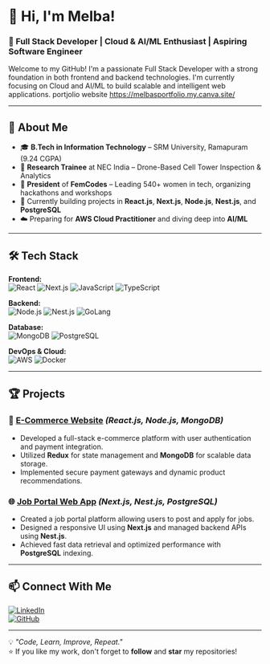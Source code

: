 # 👋 Hi, I'm Melba!
### 🎯 Full Stack Developer | Cloud & AI/ML Enthusiast | Aspiring Software Engineer  

Welcome to my GitHub! I'm a passionate Full Stack Developer with a strong foundation in both frontend and backend technologies. I'm currently focusing on Cloud and AI/ML to build scalable and intelligent web applications.
portjolio website https://melbasportfolio.my.canva.site/

---

## 🚀 **About Me**
- 🎓 **B.Tech in Information Technology** – SRM University, Ramapuram (9.24 CGPA)  
- 💼 **Research Trainee** at NEC India – Drone-Based Cell Tower Inspection & Analytics
- 🌟 **President** of **FemCodes** – Leading 540+ women in tech, organizing hackathons and workshops
- 🎯 Currently building projects in **React.js**, **Next.js**, **Node.js**, **Nest.js**, and **PostgreSQL**
- ☁️ Preparing for **AWS Cloud Practitioner** and diving deep into **AI/ML**

---

## 🛠️ **Tech Stack**
**Frontend:**  
![React](https://img.shields.io/badge/-React-61DAFB?style=flat&logo=react&logoColor=black) ![Next.js](https://img.shields.io/badge/-Next.js-000000?style=flat&logo=next.js) ![JavaScript](https://img.shields.io/badge/-JavaScript-F7DF1E?style=flat&logo=javascript&logoColor=black) ![TypeScript](https://img.shields.io/badge/-TypeScript-3178C6?style=flat&logo=typescript&logoColor=white)

**Backend:**  
![Node.js](https://img.shields.io/badge/-Node.js-339933?style=flat&logo=node.js&logoColor=white) ![Nest.js](https://img.shields.io/badge/-Nest.js-E0234E?style=flat&logo=nestjs&logoColor=white) ![GoLang](https://img.shields.io/badge/-Go-00ADD8?style=flat&logo=go&logoColor=white)

**Database:**  
![MongoDB](https://img.shields.io/badge/-MongoDB-47A248?style=flat&logo=mongodb&logoColor=white) ![PostgreSQL](https://img.shields.io/badge/-PostgreSQL-336791?style=flat&logo=postgresql&logoColor=white)

**DevOps & Cloud:**  
![AWS](https://img.shields.io/badge/-AWS-232F3E?style=flat&logo=amazon-aws&logoColor=white) ![Docker](https://img.shields.io/badge/-Docker-2496ED?style=flat&logo=docker&logoColor=white)

---

## 🏆 **Projects**
### 🛒 [E-Commerce Website](https://github.com/your-username/e-commerce-website) *(React.js, Node.js, MongoDB)*
- Developed a full-stack e-commerce platform with user authentication and payment integration.
- Utilized **Redux** for state management and **MongoDB** for scalable data storage.
- Implemented secure payment gateways and dynamic product recommendations.

### 🌐 [Job Portal Web App](https://github.com/your-username/job-portal-webapp) *(Next.js, Nest.js, PostgreSQL)*
- Created a job portal platform allowing users to post and apply for jobs.
- Designed a responsive UI using **Next.js** and managed backend APIs using **Nest.js**.
- Achieved fast data retrieval and optimized performance with **PostgreSQL** indexing.

---

## 📫 **Connect With Me**
[![LinkedIn](https://img.shields.io/badge/-LinkedIn-0077B5?style=flat&logo=linkedin&logoColor=white)](https://www.linkedin.com/in/melba-suyambu/)  
[![GitHub](https://img.shields.io/badge/-GitHub-181717?style=flat&logo=github&logoColor=white)](https://github.com/MelbaSuyambu)     

---

💡 *"Code, Learn, Improve, Repeat."*  
⭐️ If you like my work, don't forget to **follow** and **star** my repositories!
